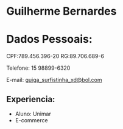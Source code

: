 # Guilherme Bernardes 

# Dados Pessoais:

CPF:789.456.396-20
RG:89.706.689-6

Telefone: 15 98899-6320

E-mail: guiga_surfistinha_xd@bol.com


## Experiencia:

- Aluno: Unimar
- E-commerce
